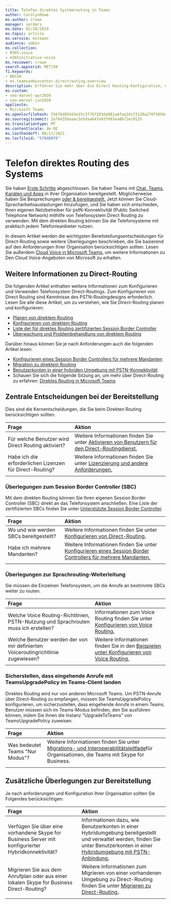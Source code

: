 ```yaml
---
title: Telefon direktes Systemrouting in Teams
author: CarolynRowe
ms.author: crowe
manager: serdars
ms.date: 01/28/2019
ms.topic: article
ms.service: msteams
audience: admin
ms.collection:
- M365-voice
- m365initiative-voice
ms.reviewer: crowe
search.appverid: MET150
f1.keywords:
- NOCSH
- ms.teamsadmincenter.directrouting.overview
description: Erfahren Sie mehr über die Direct Routing-Konfiguration, erforderliche wichtige Bereitstellungsentscheidungen und Überlegungen zum Voice Routing.
ms.custom:
- seo-marvel-apr2020
- seo-marvel-jun2020
appliesto:
- Microsoft Teams
ms.openlocfilehash: 55676d855d3e15c3f767203da981a4fae241f3128a270f5656d770a229f00059
ms.sourcegitcommit: 2a76435beaac1e5daa647e93f693ea8672ec0135
ms.translationtype: MT
ms.contentlocale: de-DE
ms.lasthandoff: 08/11/2021
ms.locfileid: "57848070"
---
```

# <a name="phone-system-direct-routing"></a>Telefon direktes Routing des Systems

Sie haben [Erste Schritte](get-started-with-teams-quick-start.md) abgeschlossen. Sie haben Teams mit [Chat, Teams, Kanälen und Apps](deploy-chat-teams-channels-microsoft-teams-landing-page.md) in Ihrer Organisation bereitgestellt. Möglicherweise haben Sie Besprechungen [oder & bereitgestellt.](deploy-meetings-microsoft-teams-landing-page.md) Jetzt können Sie Cloud-Spracharbeitsauslastungen hinzufügen, und Sie haben sich entschieden, Ihren eigenen Netzbetreiber für pstN-Konnektivität (Public Switched Telephone Network) mithilfe von Telefonsystem Direct Routing zu verwenden. Mit dem direkten Routing können Sie die Telefonsysteme mit praktisch jedem Telefonieanbieter nutzen.

In diesem Artikel werden die wichtigsten Bereitstellungsentscheidungen für Direct-Routing sowie weitere Überlegungen beschrieben, die Sie basierend auf den Anforderungen Ihrer Organisation berücksichtigen sollten. Lesen Sie außerdem [Cloud Voice in Microsoft Teams,](cloud-voice-landing-page.md) um weitere Informationen zu Den Cloud Voice-Angeboten von Microsoft zu erhalten.

## <a name="learn-more-about-direct-routing"></a>Weitere Informationen zu Direct-Routing

Die folgenden Artikel enthalten weitere Informationen zum Konfigurieren und Verwenden Telefonsystem Direct-Routings. Zum Konfigurieren von Direct Routing sind Kenntnisse des PSTN-Routingdesigns erforderlich. Lesen Sie alle diese Artikel, um zu verstehen, wie Sie Direct-Routing planen und konfigurieren:

- [Planen von direktem Routing](direct-routing-plan.md) 
- [Konfigurieren von direktem Routing](direct-routing-configure.md)
- [Liste der für direktes Routing zertifizierten Session Border Controller](direct-routing-border-controllers.md)
- [Überwachung und Problembehandlung von direktem Routing](direct-routing-monitor-and-troubleshoot.md)

Darüber hinaus können Sie je nach Anforderungen auch die folgenden Artikel lesen:

-  [Konfigurieren eines Session Border Controllers für mehrere Mandanten](direct-routing-sbc-multiple-tenants.md)
-  [Migration zu direktem Routing](direct-routing-migrating.md)
-  [Benutzerkonten in einer hybriden Umgebung mit PSTN-Konnektivität](direct-routing-user-accounts-in-a-hybrid-environment.md)
- Schauen Sie sich die folgende Sitzung an, um mehr über Direct-Routing zu erfahren: [Direktes Routing in Microsoft Teams](https://aka.ms/teams-direct-routing)

## <a name="core-deployment-decisions"></a>Zentrale Entscheidungen bei der Bereitstellung

Dies sind die Kernentscheidungen, die Sie beim Direkten Routing berücksichtigen sollten. 

|Frage|Aktion |
| :------------|:-------|
|Für welche Benutzer wird Direct Routing aktiviert? | Weitere Informationen finden Sie unter [Aktivieren von Benutzern für den Direct-Routingdienst.](direct-routing-configure.md) |
Habe ich die erforderlichen Lizenzen für Direct-Routing? | Weitere Informationen finden Sie unter [Lizenzierung und andere Anforderungen.](direct-routing-plan.md#licensing-and-other-requirements)
|||

### <a name="session-border-controller-sbc-considerations"></a>Überlegungen zum Session Border Controller (SBC)

Mit dem direkten Routing können Sie Ihren eigenen Session Border Controller (SBC) direkt an das Telefonsystem anschließen.  Eine Liste der zertifizierten SBCs finden Sie unter [Unterstützte Session Border Controller](direct-routing-border-controllers.md).

|Frage|Aktion |
|:------------|:-------|
| Wo und wie werden SBCs bereitgestellt? | Weitere Informationen finden Sie unter [Konfigurieren von Direct-Routing.](direct-routing-configure.md) | 
Habe ich mehrere Mandanten? | Weitere Informationen finden Sie unter [Konfigurieren eines Session Border Controllers für mehrere Mandanten.](direct-routing-sbc-multiple-tenants.md)|
|||

### <a name="voice-routing-considerations"></a>Überlegungen zur Sprachrouting-Weiterleitung

Sie müssen die Einzelnen Telefonsystem, um die Anrufe an bestimmte SBCs weiter zu routen.

|Frage|Aktion |
|:------------|:-------|
| Welche Voice Routing-Richtlinien, PSTN-Nutzung und Sprachrouten muss ich erstellen? | Informationen zum Voice Routing finden Sie unter [Konfigurieren von Voice Routing.](direct-routing-configure.md)
| Welche Benutzer werden der von mir definierten Voiceroutingrichtlinie zugewiesen? | Weitere Informationen finden Sie in den [Beispielen unter Konfigurieren von Voice Routing.](direct-routing-configure.md) |
|||

### <a name="ensure-incoming-calls-land-in-the-teams-client-using-teamsupgradepolicy"></a>Sicherstellen, dass eingehende Anrufe mit TeamsUpgradePolicy im Teams-Client landen

Direktes Routing wird nur von anderen Microsoft Teams. Um PSTN-Anrufe über Direct-Routing zu empfangen, müssen Sie TeamsUpgradePolicy konfigurieren, um sicherzustellen, dass eingehende Anrufe in einem Teams. Benutzer müssen sich im Teams-Modus befinden, den Sie ausführen können, indem Sie ihnen die Instanz "UpgradeToTeams" von TeamsUpgradePolicy zuweisen. 

|Frage|Aktion |
|:------------|:-------|
|Was bedeutet Teams "Nur Modus"? | Weitere Informationen finden Sie unter [Migrations- und Interoperabilitätsleitfade](./migration-interop-guidance-for-teams-with-skype.md)für Organisationen, die Teams mit Skype for Business.|
|||

## <a name="additional-deployment-considerations"></a>Zusätzliche Überlegungen zur Bereitstellung

Je nach anforderungen und Konfiguration Ihrer Organisation sollten Sie Folgendes berücksichtigen:

| Frage| Aktion |
| :------------|:-------|
| Verfügen Sie über eine vorhandene Skype for Business Server mit konfigurierter Hybridkonnektivität? |  Informationen dazu, wie Benutzerkonten in einer Hybridumgebung bereitgestellt und verwaltet werden, finden Sie unter Benutzerkonten in einer [Hybridumgebung mit PSTN-Anbindung.](direct-routing-user-accounts-in-a-hybrid-environment.md)| 
| Migrieren Sie aus dem Anrufplan oder aus einer lokalen Skype for Business Direct-Routing? | Weitere Informationen zum Migrieren von einer vorhandenen Umgebung zu Direct-Routing finden Sie unter [Migrieren zu Direct-Routing.](direct-routing-migrating.md) |
|||
